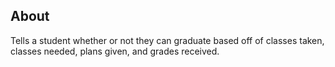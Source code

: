 
## About

Tells a student whether or not they can graduate based off of classes taken, classes needed, plans given, and grades received. 
